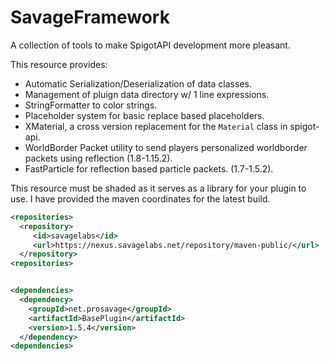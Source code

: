 # SavageFramework
A collection of tools to make SpigotAPI development more pleasant.


This resource provides:
- Automatic Serialization/Deserialization of data classes.
- Management of pluign data directory w/ 1 line expressions.
- StringFormatter to color strings.
- Placeholder system for basic replace based placeholders.
- XMaterial, a cross version replacement for the `Material` class in spigot-api.
- WorldBorder Packet utility to send players personalized worldborder packets using reflection (1.8-1.15.2).
- FastParticle for reflection based particle packets. (1.7-1.5.2).

This resource must be shaded as it serves as a library for your plugin to use.
I have provided the maven coordinates for the latest build.
```xml
<repositories>
  <repository>
     <id>savagelabs</id>
     <url>https://nexus.savagelabs.net/repository/maven-public/</url>
  </repository>
<repositories>


<dependencies>
  <dependency>
    <groupId>net.prosavage</groupId>
    <artifactId>BasePlugin</artifactId>
    <version>1.5.4</version>
  </dependency>
<dependencies>
```
 
